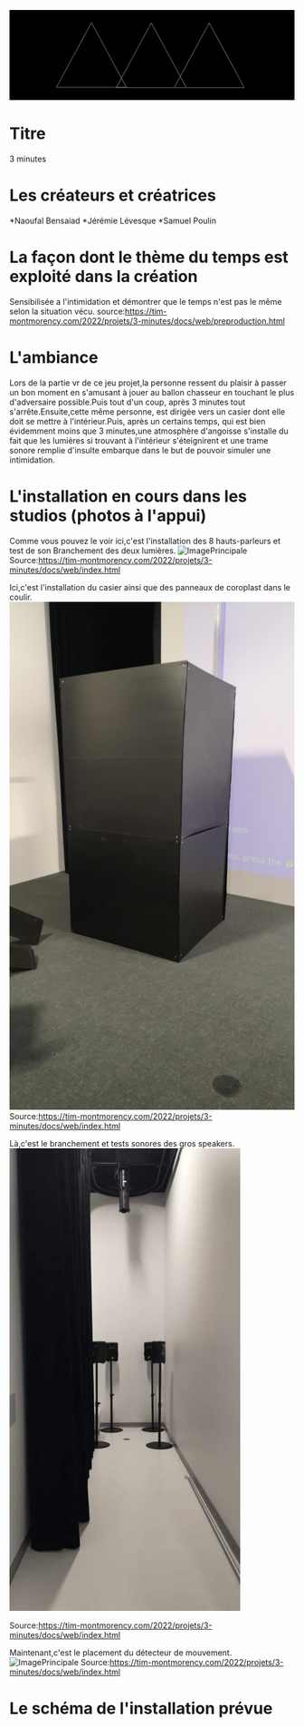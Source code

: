 ![ImagePrincipale](medias/banniere_page_projet.jpg)

# Titre
3 minutes
# Les créateurs et créatrices
*Naoufal Bensaiad
*Jérémie Lévesque
*Samuel Poulin
# La façon dont le thème du temps  est exploité dans la création
Sensibilisée a l'intimidation et démontrer que le temps n'est pas le même selon la situation vécu.
source:https://tim-montmorency.com/2022/projets/3-minutes/docs/web/preproduction.html
# L'ambiance
Lors de la partie vr de ce jeu projet,la personne ressent du plaisir à passer un bon moment en s'amusant à jouer au ballon chasseur en touchant le plus d'adversaire possible.Puis tout d'un coup, après 3 minutes tout s'arrête.Ensuite,cette même personne, est dirigée vers un casier dont elle doit se mettre à l'intérieur.Puis, après un certains temps, qui est bien évidemment moins que 3 minutes,une atmosphère d'angoisse s'installe du fait que les lumières si trouvant à l'intérieur s'éteignirent et une trame sonore remplie d'insulte embarque dans le but de pouvoir simuler une intimidation.
# L'installation en cours dans les studios (photos à l'appui)
Comme vous pouvez le voir ici,c'est l'installation des 8 hauts-parleurs et test de son Branchement des deux lumières.
![ImagePrincipale](medias/hauts_parleurs_son_lumi%C3%A8res.png)
Source:https://tim-montmorency.com/2022/projets/3-minutes/docs/web/index.html

Ici,c'est l'installation du casier ainsi que des panneaux de coroplast dans le coulir.
![ImagePrincipale](medias/casier_panneaux.png)
Source:https://tim-montmorency.com/2022/projets/3-minutes/docs/web/index.html

Là,c'est le branchement et tests sonores des gros speakers.
![ImagePrincipale](medias/speakers.png)

Source:https://tim-montmorency.com/2022/projets/3-minutes/docs/web/index.html

Maintenant,c'est le placement du détecteur de mouvement.
![ImagePrincipale](medias/d%C3%A9tecteur_mouvement.png)
Source:https://tim-montmorency.com/2022/projets/3-minutes/docs/web/index.html
# Le schéma de l'installation prévue


























